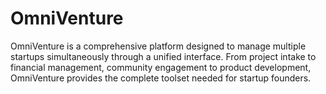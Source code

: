 # OmniVenture
OmniVenture is a comprehensive platform designed to manage multiple startups simultaneously through a unified interface. From project intake to financial management, community engagement to product development, OmniVenture provides the complete toolset needed for startup founders.
